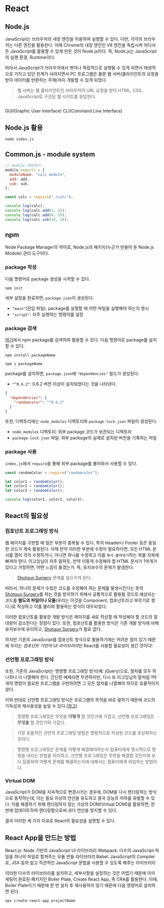 # React

## Node.js

JavaScript는 브라우저의 내장 엔진을 이용하여 실행할 수 있다. 다만, 각각의 브라우저는 다른 엔진을 활용한다. 이때 Chrome의 내장 엔진인 V8 엔진을 독립시켜 어디서든 JavaScript를 활용할 수 있게 만든 것이 Node.js이다. 즉, Node.js는 JavaScript의 실행 환경, Runtime이다.

따라서 JavaScript가 브라우저에서 벗어나 독립적으로 실행될 수 있게 되면서 태생적으로 가지고 있던 한계가 사라지면서 PC 프로그램은 물론 웹 서버(클라이언트의 요청을 받아 데이터를 반환하는 주체)까지 개발할 수 있게 되었다.

> 웹 서버는 웹 클라이언트인 브라우저의 URL 요청을 받아 HTML, CSS, JavaScript로 구성된 웹 사이트를 응답한다.

##

GUI(Graphic User Interface)
CLI(Command Line Interface)

## Node.js 활용

```
node index.js
```

## Common.js - module system

```js
// module 내보내기
module.exports = {
  moduleName: "calc module",
  add: add,
  sub: sub,
};
```

```js
const calc = require("./calc");

console.log(calc);
console.log(calc.add(1, 2));
console.log(calc.add(4, 5));
console.log(calc.sub(10, 2));
```

## npm

Node Package Manager의 약어로, Node.js의 패키지(누군가 만들어 둔 Node.js Module) 관리 도구이다.

### package 작성

다음 명령어로 package 생성을 시작할 수 있다.

```
npm init
```

세부 설정을 완료하면, `package.json`이 생성된다.

- `"main"`(진입 파일): package를 실행할 때 어떤 파일을 실행해야 하는지 명시
- `"script"`: 자주 실행하는 명령어를 설정

### package 검색

[여기](https://www.npmjs.com/)에서 npm package를 검색하여 활용할 수 있다. 다음 명령어로 package를 설치할 수 있다.

```
npm install packageName

npm i packageName
```

package를 설치하면, `package.json`에 `"dependencies"` 필드가 생성된다.

- `"^0.6.2"`: 0.6.2 버전 이상이 설치되었다는 것을 나타낸다.

```json
{
  "dependencies": {
    "randomcolor": "^0.6.2"
  }
}
```

또한, 디렉토리에는 `node_modules` 디렉토리와 `package-lock.json` 파일이 생성된다.

- `node_modules` 디렉토리: 외부 package 코드가 보관되는 디렉토리
- `package-lock.json` 파일: 외부 package의 실제로 설치된 버전을 기록하는 파일

### package 사용

`index.js`에서 `require`을 통해 외부 package를 불러와서 사용할 수 있다.

```js
const randomColor = require("randomcolor");

let color1 = randomColor();
let color2 = randomColor();
let color3 = randomColor();

console.log(color1, color2, color3);
```

## React의 필요성

### 컴포넌트 프로그래밍 방식

웹 페이지를 구현할 때 많은 부분이 중복될 수 있다. 특히 Header나 Footer 등은 동일한 코드가 계속 활용된다. 이때 만약 이러한 부분에 수정이 필요하다면, 모든 HTML 문서를 열어 각각 수정하거나, 아니면 하나를 수정하고 이를 `복사-붙여넣기`하는 복붙 지옥에 빠져야 한다. 이고잉님이 자주 말하듯, 만약 이렇게 수정해야 할 HTML 문서가 1억개가 있다고 가정하면, 어떤 느낌이 들겠는가. 즉, 유지보수의 문제가 발생한다.

> [Shotgun Surgery](https://en.wikipedia.org/wiki/Shotgun_surgery) 문제를 일으키게 된다.

따라서, 하나의 문제가 수많은 코드를 수정해야 하는 문제를 발생시킨다는 뜻의 [Shotgun Surgery](https://en.wikipedia.org/wiki/Shotgun_surgery)를 하는 것을 방지하기 위해서 공통적으로 활용될 것으로 예상되는 코드를 **별도의 파일이나 모듈**(우리는 이것을 Component, 컴포넌트라고 부르기로 했다.)로 작성하고 이를 불러와 활용하는 방식이 대두되었다.

이러한 컴포넌트를 활용한 개발 방식은 페이지를 새로 작성할 때 작성해야 할 코드의 절대량이 감소한다는 장점이 있다. 또한, 컴포넌트를 활용한 방식은 기존 개발 방식에 비해 유지보수에 유리하고, [Shotgun Surgery](https://en.wikipedia.org/wiki/Shotgun_surgery)가 필요 없다.

하지만 기존의 JavaScript를 컴포넌트 방식으로 활용하기에는 어려운 점이 있기 때문에 우리는 *컴포넌트 기반의 UI 라이브러리*인 React를 사용할 필요성이 생긴 것이다!

### 선언형 프로그래밍 방식

또한, 기존의 JavaScript는 명령형 프로그래밍 방식(예: jQuery)으로, 절차를 모두 하나하나 다 나열해야 한다. 간단한 예제라면 무관하지만, 다시 또 이고잉님의 말처럼 1억개의 명령이 필요한 프로그램을 구현하려면 그 모든 절차를 나열해야 하므로 효율적이지 않다.

이와 반대로 선언형 프로그래밍 방식은 프로그램의 목적을 바로 말하기 때문에 코드의 가독성과 재사용성을 높일 수 있다.([참고](https://ui.dev/imperative-vs-declarative-programming))

> 명령형 프로그래밍은 무엇을 **어떻게** 할 것인가에 가깝고, 선언형 프로그래밍은 **무엇을** 할 것인가와 가깝다.

> 가장 효율적인 선언적 프로그래밍 방법은 명령적으로 작성된 코드를 추상화하는 것이다.

> 명령형 프로그래밍은 문제를 어떻게 해결해야하는지 컴퓨터에게 명시적으로 명령을 내리는 방법을 의미하고, 선언형 프로그래밍은 무엇을 해결할 것인지에 보다 집중하여 어떻게 문제를 해결하는지에 대해서는 컴퓨터에게 위임하는 방법이다.

### Virtual DOM

JavaScript가 DOM을 지속적으로 변경시키는 경우에, DOM을 다시 렌더링하는 방식으로 동작하는데, 이는 필요 이상의 연산을 유도하고 결국 성능의 저하를 유발할 수 있다. 이를 해결하기 위해 렌더링하지 않는 가상의 DOM(Virtual DOM)을 활용하면, 한 번에 업데이트하여 렌더링함으로써 과다 연산을 방지할 수 있다.

결국 이러한 세 가지 이유로 React의 필요성을 설명할 수 있다.

## React App을 만드는 방법

React.js: Node 기반의 JavaScript UI 라이브러리
Webpack: 다수의 JavaScript 파일을 하나의 파일로 합쳐주는 모듈 번들 라이브러리
Babel: JavaScript의 Compiler로, JSX 등의 쉽고 직관적인 JavaScript 문법을 사용할 수 있도록 해주는 라이브러리

이러한 다수의 라이브러리를 설치하고, 세부사항을 설정하는 것은 어렵기 때문에 이미 세팅이 완료된 패키지인 Boiler Plate, Create React App, 즉 CRA를 활용한다. 이때, Boiler Plate이기 때문에 한 번 설치 후 재사용하지 않기 때문에 다음 명령어로 설치하면 된다.

```
npx create-react-app projectName
```
